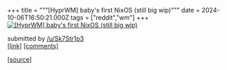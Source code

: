 +++
title = """[HyprWM] baby's first NixOS (still big wip)"""
date = 2024-10-06T16:50:21.000Z
tags = ["reddit","wm"]
+++
[![[HyprWM] baby's first NixOS (still big wip)](https://preview.redd.it/4kdgkeb316td1.png?width=640&crop=smart&auto=webp&s=70f56098fc9da4e72e012a2df2333ce1064ea506 "[HyprWM] baby's first NixOS (still big wip)")](https://www.reddit.com/r/unixporn/comments/1fxky4s/hyprwm_babys_first_nixos_still_big_wip/)

submitted by [/u/Sk7Str1p3](https://www.reddit.com/user/Sk7Str1p3)  
[\[link\]](https://i.redd.it/4kdgkeb316td1.png) [\[comments\]](https://www.reddit.com/r/unixporn/comments/1fxky4s/hyprwm_babys_first_nixos_still_big_wip/)

[[source]](https://www.reddit.com/r/unixporn/comments/1fxky4s/hyprwm_babys_first_nixos_still_big_wip/)
